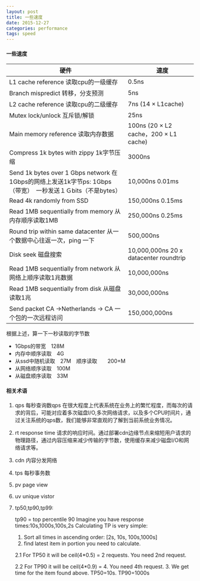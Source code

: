 ```yaml
---
layout: post
title: 一些速度
date: 2015-12-27
categories: performance
tags: speed
---
```


#### 一些速度

|硬件|　速度|
|-|-|
|L1 cache reference 读取cpu的一级缓存	|0.5ns
|Branch mispredict 转移，分支预测	|5ns
|L2 cache reference 读取cpu的二级缓存	|7ns      (14 × L1cache)
|Mutex lock/unlock 互斥锁/解锁	|25ns
|Main memory reference 读取内存数据|	100ns  (20 × L2 cache，200 × L1 cache)
|Compress 1k bytes with zippy 1k字节压缩	|3000ns
|Send 1k bytes over 1 Gbps network 在1Gbps的网络上发送1k字节ps:  1Gbps （带宽）　一秒发送１Ｇbits（不是bytes）	|10,000ns   0.01ms
|Read 4k randomly from SSD	|150,000ns  0.15ms
|Read 1MB sequentially from memory  从内存顺序读取1MB	|250,000ns  0.25ms
|Round trip within same datacenter 从一个数据中心往返一次，ping 一下	|500,000ns
|Disk seek  磁盘搜索	|10,000,000ns  20 x datacenter roundtrip
|Read 1MB sequentially from network 从网络上顺序读取1兆数据	|10,000,000ns
|Read 1MB sequentially from disk  从磁盘读取1兆	|30,000,000ns
|Send packet CA ->Netherlands -> CA 一个包的一次远程访问	|150,000,000ns

根据上述，算一下一秒读取的字节数

*   1Gbps的带宽　128M
*   内存中顺序读取　4G
*   从ssd中随机读取　27M　顺序读取　　200+M
*   从网络顺序读取　100M
*   从磁盘顺序读取　33M

#### 相关术语

1.  qps 每秒查询数qps 在很大程度上代表系统在业务上的繁忙程度，而每次的请求的背后，可能对应着多次磁盘I/O,多次网络请求，以及多个CPU时间片，通过关注系统的qps数，我们能够非常直观的了解到当前系统业务情况。

2.  rt  response time 请求的响应时间。通过部署cdn边缘节点来缩短用户请求的物理路径，通过内容压缩来减少传输的字节数，使用缓存来减少磁盘I/O和网络请求等。

3.  cdn 内容分发网络

4.  tps 每秒事务数

5.  pv  page view

6.  uv  unique vistor

7.  tp50,tp90,tp99:

    tp90 = top percentile 90
    Imagine you have response times:10s,1000s,100s,2s
    Calculating TP is very simple:

    1. Sort all times in ascending order: [2s, 10s, 100s,1000s]
    2. find latest item in portion you need to calculate.

      2.1 For TP50 it will be ceil(4*0.5) = 2 requests. You need 2nd request.

      2.2 For TP90 it will be ceil(4*0.9) = 4. You need 4th request.
    3. We get time for the item found above. TP50=10s. TP90=1000s
